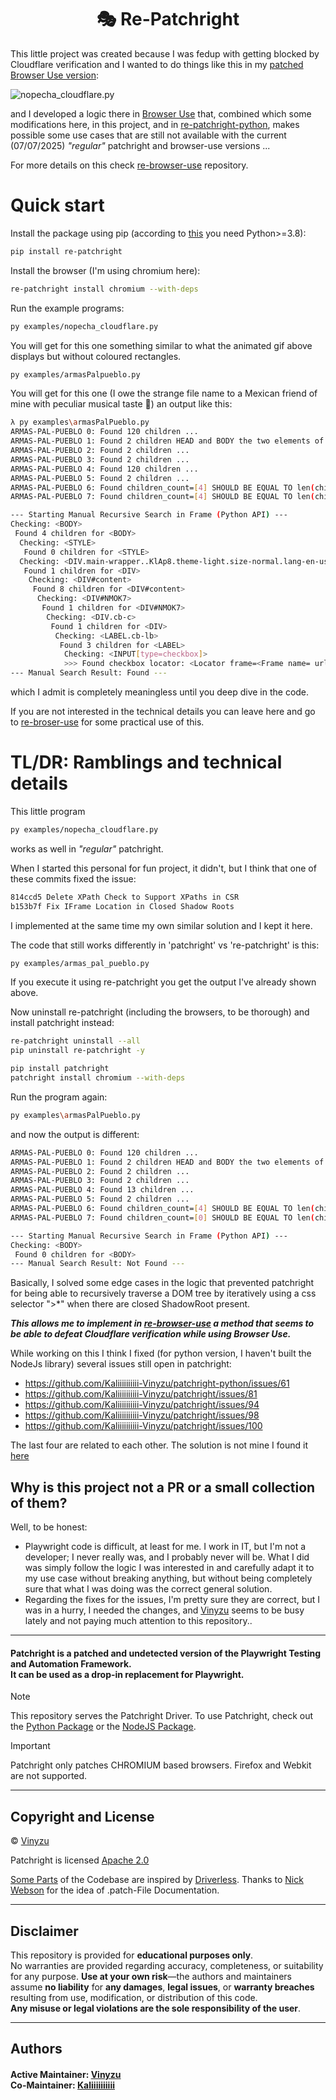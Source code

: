 <h1 align="center">
    🎭 Re-Patchright
</h1>

This little project was created because I was fedup with getting blocked by Cloudflare verification and I wanted to do things like this in my [patched Browser Use version](https://github.com/imamousenotacat/re-browser-use):

![nopecha_cloudflare.py](https://github.com/user-attachments/assets/2f16e2b4-9cef-4b4a-aa2d-e6ebf039cd14)

and I developed a logic there in [Browser Use](https://github.com/imamousenotacat/re-browser-use) that, combined which some modifications here, in this project, and in [re-patchright-python](https://github.com/imamousenotacat/re-patchright-python), makes possible some use cases that are still not available with the current (07/07/2025) *"regular"* patchright and browser-use versions ...

For more details on this check [re-browser-use](https://github.com/imamousenotacat/re-browser-use) repository.

# Quick start

Install the package using pip (according to [this](https://playwright.dev/python/docs/intro#system-requirements) you need Python>=3.8):

```bash
pip install re-patchright
```

Install the browser (I'm using chromium here):

```bash
re-patchright install chromium --with-deps
```

Run the example programs:

```bash
py examples/nopecha_cloudflare.py
```

You will get for this one something similar to what the animated gif above displays but without coloured rectangles.

```bash
py examples/armasPalpueblo.py
```

You will get for this one (I owe the strange file name to a Mexican friend of mine with peculiar musical taste 🙂) an output like this:

```bash
λ py examples\armasPalPueblo.py
ARMAS-PAL-PUEBLO 0: Found 120 children ...
ARMAS-PAL-PUEBLO 1: Found 2 children HEAD and BODY the two elements of the Document in the iframe ...
ARMAS-PAL-PUEBLO 2: Found 2 children ...
ARMAS-PAL-PUEBLO 3: Found 2 children ...
ARMAS-PAL-PUEBLO 4: Found 120 children ...
ARMAS-PAL-PUEBLO 5: Found 2 children ...
ARMAS-PAL-PUEBLO 6: Found children_count=[4] SHOULD BE EQUAL TO len(children)=[4] ...
ARMAS-PAL-PUEBLO 7: Found children_count=[4] SHOULD BE EQUAL TO len(children)=[4] ...

--- Starting Manual Recursive Search in Frame (Python API) ---
Checking: <BODY>
 Found 4 children for <BODY>
  Checking: <STYLE>
   Found 0 children for <STYLE>
  Checking: <DIV.main-wrapper..KlAp8.theme-light.size-normal.lang-en-us>
   Found 1 children for <DIV>
    Checking: <DIV#content>
     Found 8 children for <DIV#content>
      Checking: <DIV#NMOK7>
       Found 1 children for <DIV#NMOK7>
        Checking: <DIV.cb-c>
         Found 1 children for <DIV>
          Checking: <LABEL.cb-lb>
           Found 3 children for <LABEL>
            Checking: <INPUT[type=checkbox]>
            >>> Found checkbox locator: <Locator frame=<Frame name= url='https://nopecha.com/demo/cloudflare'> selector="iframe[src^='https://challenges.cloudflare.com/cdn-cgi/challenge-platform'] >> internal:control=enter-frame >> body >> nth=0 >> > * >> nth=1 >> > * >> nth=0 >> > * >> nth=0 >> > * >> nth=0 >> > * >> nth=0 >> > * >> nth=0">
--- Manual Search Result: Found ---
```

which I admit is completely meaningless until you deep dive in the code. 

If you are not interested in the technical details you can leave here and go to [re-broser-use](https://github.com/imamousenotacat/re-browser-use) for some practical use of this.


# TL/DR: Ramblings and technical details

This little program 

```bash
py examples/nopecha_cloudflare.py
```

works as well in *"regular"* patchright. 

When I started this personal for fun project, it didn't, but I think that one of these commits fixed the issue:

```bash
814ccd5 Delete XPath Check to Support XPaths in CSR
b153b7f Fix IFrame Location in Closed Shadow Roots
```

I implemented at the same time my own similar solution and I kept it here.  

The code that still works differently in 'patchright' vs 're-patchright' is this:

```bash
py examples/armas_pal_pueblo.py
```

If you execute it using re-patchright you get the output I've already shown above.

Now uninstall re-patchright (including the browsers, to be thorough) and install patchright instead: 

```bash
re-patchright uninstall --all 
pip uninstall re-patchright -y

pip install patchright
patchright install chromium --with-deps
```

Run the program again:

```bash
py examples\armasPalPueblo.py
```

and now the output is different:

```bash
ARMAS-PAL-PUEBLO 0: Found 120 children ...
ARMAS-PAL-PUEBLO 1: Found 2 children HEAD and BODY the two elements of the Document in the iframe ...
ARMAS-PAL-PUEBLO 2: Found 2 children ...
ARMAS-PAL-PUEBLO 3: Found 2 children ...
ARMAS-PAL-PUEBLO 4: Found 13 children ...
ARMAS-PAL-PUEBLO 5: Found 2 children ...
ARMAS-PAL-PUEBLO 6: Found children_count=[4] SHOULD BE EQUAL TO len(children)=[0] ...
ARMAS-PAL-PUEBLO 7: Found children_count=[0] SHOULD BE EQUAL TO len(children)=[0] ...

--- Starting Manual Recursive Search in Frame (Python API) ---
Checking: <BODY>
 Found 0 children for <BODY>
--- Manual Search Result: Not Found ---
```

Basically, I solved some edge cases in the logic that prevented patchright for being able to recursively traverse a DOM tree by iteratively using a css selector ">*" when there are closed ShadowRoot present.

***This allows me to implement in [re-browser-use](https://github.com/imamousenotacat/re-browser-use) a method that seems to be able to defeat Cloudflare verification while using Browser Use.***

While working on this I think I fixed (for python version, I haven't built the NodeJs library) several issues still open in patchright:

- https://github.com/Kaliiiiiiiiii-Vinyzu/patchright-python/issues/61
- https://github.com/Kaliiiiiiiiii-Vinyzu/patchright/issues/81
- https://github.com/Kaliiiiiiiiii-Vinyzu/patchright/issues/94
- https://github.com/Kaliiiiiiiiii-Vinyzu/patchright/issues/98
- https://github.com/Kaliiiiiiiiii-Vinyzu/patchright/issues/100

The last four are related to each other. The solution is not mine I found it [here](https://github.com/Kaliiiiiiiiii-Vinyzu/patchright/issues/81#issuecomment-3009095747)

## Why is this project not a PR or a small collection of them?

Well, to be honest: 

- Playwright code is difficult, at least for me. I work in IT, but I'm not a developer; I never really was, and I probably never will be. What I did was simply follow the logic I was interested in and carefully adapt it to my use case without breaking anything, but without being completely sure that what I was doing was the correct general solution.
- Regarding the fixes for the issues, I'm pretty sure they are correct, but I was in a hurry, I needed the changes, and [Vinyzu](https://github.com/Vinyzu/) seems to be busy lately and not paying much attention to this repository.. 

------

#### Patchright is a patched and undetected version of the Playwright Testing and Automation Framework. </br> It can be used as a drop-in replacement for Playwright.

> [!NOTE]  
> This repository serves the Patchright Driver. To use Patchright, check out the [Python Package](https://github.com/Kaliiiiiiiiii-Vinyzu/patchright-python) or the [NodeJS Package](https://github.com/Kaliiiiiiiiii-Vinyzu/patchright-nodejs).

> [!IMPORTANT]  
> Patchright only patches CHROMIUM based browsers. Firefox and Webkit are not supported.

------

## Copyright and License
© [Vinyzu](https://github.com/Vinyzu/)

Patchright is licensed [Apache 2.0](https://choosealicense.com/licenses/apache-2.0/)

[Some Parts](https://github.com/Kaliiiiiiiiii-Vinyzu/patchright/blob/main/patchright_driver_patch.js#L435-L448) of the Codebase are inspired by [Driverless](https://github.com/kaliiiiiiiiii/Selenium-Driverlesshttps://github.com/kaliiiiiiiiii/Selenium-Driverless).
Thanks to [Nick Webson](https://github.com/rebrowser/rebrowser-patches) for the idea of .patch-File Documentation.

---

## Disclaimer

This repository is provided for **educational purposes only**. \
No warranties are provided regarding accuracy, completeness, or suitability for any purpose. **Use at your own risk**—the authors and maintainers assume **no liability** for **any damages**, **legal issues**, or **warranty breaches** resulting from use, modification, or distribution of this code.\
**Any misuse or legal violations are the sole responsibility of the user**. 

---

## Authors

#### Active Maintainer: [Vinyzu](https://github.com/Vinyzu/) </br> Co-Maintainer: [Kaliiiiiiiiii](https://github.com/kaliiiiiiiiii/)

